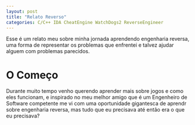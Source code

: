 ```yaml
---
layout: post
title: "Relato Reverso"
categories: C/C++ IDA CheatEngine WatchDogs2 ReverseEngineer
--- 
```


Esse é um relato meu sobre minha jornada aprendendo engenharia reversa, uma forma de representar os problemas que enfrentei e talvez ajudar alguem com problemas parecidos.

# O Começo

Durante muito tempo venho querendo aprender mais sobre jogos e como eles funcionam, e inspirado no meu melhor amigo que é um Engenheiro de Software competente me vi com uma oportunidade gigantesca de aprendr sobre engenharia reversa, mas tudo que eu precisava até então era o que eu precisava?
